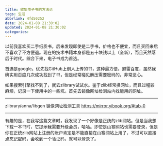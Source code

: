 ```yaml
---
title: 收集电子书的方法论
tags: 生活
abbrlink: 4fd50252
date: 2024-01-08 21:30:02
updated: 2024-01-08 21:30:02
categories:
---
```


以前我喜欢买二手纸质书，后来发现即使是二手书，价格也不便宜，而且买回来后不喜欢了不方便退。现在的技术书籍本身都是五十块钱以上（全新），而且天然落后于时代。综合下来，电子书成为首选。

首选是google。优先找GitHub上别人上传的书，这种最方便。避雷百度，虽然我确实用百度几次成功找到了书，但是经常碰见解压需要密码的，非常恶心。

如果搜索引擎找不到了，就去zlibrary试试水。鉴于zlib经常换网址，而且过程较麻烦，记录一下使用中的一些坑。首先去镜像网址检测站内找能用的网址。

---

zlibrary/anna/libgen 镜像网址检测工具
https://mirror.yibook.org/#tab-0

---

有趣的是，在我写这篇文章时，我发现了一个好像是正统的zlib网站。但是当我想下载一本书时，它提示我需要升级会员，哈哈。即使是山寨网站也需要登录，但是你在正统zlib网站上注册的账户肯定是不能直接在山寨网站上用了，不过可以直接点忘记密码，会收到一个验证码，就可以登录了。
